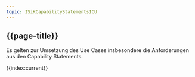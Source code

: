 ```yaml
---
topic: ISiKCapabilityStatementsICU
---
```


## {{page-title}}

Es gelten zur Umsetzung des Use Cases insbesondere die Anforderungen aus den Capability Statements.

{{index:current}}